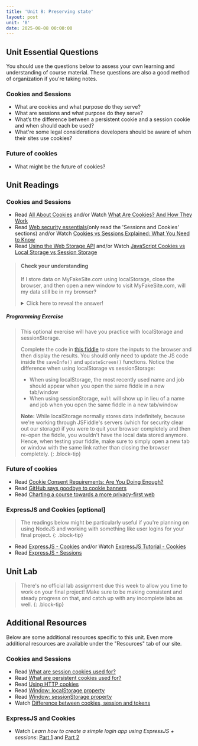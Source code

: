 ```yaml
---
title: 'Unit 8: Preserving state'
layout: post
unit: '8'
date: 2025-08-08 00:00:00
---
```


<!-- **** | Final Project Presentations |-->

## Unit Essential Questions
You should use the questions below to assess your own learning and understanding of course material. These questions are also a good method of organization if you're taking notes.

### Cookies and Sessions
- What are cookies and what purpose do they serve?
- What are sessions and what purpose do they serve?
- What’s the difference between a persistent cookie and a session cookie and when should each be used?
- What're some legal considerations developers should be aware of when their sites use cookies?

### Future of cookies
- What might be the future of cookies? 

## Unit Readings

### Cookies and Sessions
- Read [All About Cookies](https://www.allaboutcookies.org/cookies/) and/or Watch [What Are Cookies? And How They Work](https://www.youtube.com/watch?v=rdVPflECed8)
- Read [Web security essentials](https://www.sohamkamani.com/web-security-basics/#sessions-and-cookies)(only read the 'Sessions and Cookies' sections) and/or Watch [Cookies vs Sessions Explained: What You Need to Know](https://www.youtube.com/watch?v=K4UKj5htg-E)
- Read [Using the Web Storage API](https://developer.mozilla.org/en-US/docs/Web/API/Web_Storage_API/Using_the_Web_Storage_API) and/or Watch [JavaScript Cookies vs Local Storage vs Session Storage](https://www.youtube.com/watch?v=GihQAC1I39Q)

> #### Check your understanding
> If I store data on MyFakeSite.com using localStorage, close the browser, and then open a new window to visit MyFakeSite.com, will my data still be in my browser?
> <details>
>    <summary>Click here to reveal the answer!</summary>
>    Yes! localStorage has no default expiration so the data is stored even after you close the tab/window/browser. On the other hand, sessionStorage expires after a tab/window/browser is closed.
> </details>
##### Programming Exercise
> This optional exercise will have you practice with localStorage and sessionStorage.
>
> Complete the code in [this fiddle](https://jsfiddle.net/vcchavez_uri/s6b4c1j2/) to store the inputs to the browser and then display the results. You should only need to update the JS code inside the `saveInfo()` and `updateScreen()` functions. Notice the difference when using localStorage vs sessionStorage:
> - When using localStorage, the most recently used name and job should appear when you open the same fiddle in a new tab/window 
> - When using sessionStorage, `null` will show up in lieu of a name and job when you open the same fiddle in a new tab/window
>
> **Note:** While localStorage normally stores data indefinitely, because we're working through JSFiddle's servers (which for security clear out our storage) if you were to quit your browser completely and then re-open the fiddle, you wouldn't have the local data stored anymore. Hence, when testing your fiddle, make sure to simply open a new tab or window with the same link rather than closing the browser completely.
{: .block-tip}

### Future of cookies
- Read [Cookie Consent Requirements: Are You Doing Enough?](https://www.osano.com/articles/cookie-consent-requirements)
- Read [GitHub says goodbye to cookie banners](https://techcrunch.com/2020/12/17/github-says-goodbye-to-cookie-banners/)
- Read [Charting a course towards a more privacy-first web](https://blog.google/products/ads-commerce/a-more-privacy-first-web/)

### ExpressJS and Cookies [optional]
> The readings below might be particularly useful if you're planning on using NodeJS and working with something like user logins for your final project.
{: .block-tip}
- Read [ExpressJS - Cookies](https://www.tutorialspoint.com/expressjs/expressjs_cookies.htm) and/or Watch [ExpressJS Tutorial - Cookies](https://www.youtube.com/watch?v=eaVTbtRipjM)
- Read [ExpressJS - Sessions](https://www.tutorialspoint.com/expressjs/expressjs_sessions.htm)

## Unit Lab
> There's no official lab assignment due this week to allow you time to work on your final project! Make sure to be making consistent and steady progress on that, and catch up with any incomplete labs as well.
{: .block-tip}

## Additional Resources
Below are some additional resources specific to this unit. Even more additional resources are available under the "Resources" tab of our site.

### Cookies and Sessions
- Read [What are session cookies used for?](https://www.allaboutcookies.org/cookies/session-cookies-used-for.html)
- Read [What are persistent cookies used for?](https://www.allaboutcookies.org/cookies/persistent-cookies-used-for.html)
- Read [Using HTTP cookies](https://developer.mozilla.org/en-US/docs/Web/HTTP/Cookies)
- Read [Window: localStorage property](https://developer.mozilla.org/en-US/docs/Web/API/Window/localStorage)
- Read [Window: sessionStorage property](https://developer.mozilla.org/en-US/docs/Web/API/Window/sessionStorage)
- Watch [Difference between cookies, session and tokens](https://www.youtube.com/watch?v=GhrvZ5nUWNg)

### ExpressJS and Cookies
- Watch *Learn how to create a simple login app using ExpressJS + sessions*: [Part 1](https://www.youtube.com/watch?v=BnLOTQP5tZk) and [Part 2](https://www.youtube.com/watch?v=DJSTXlbVGw4)


<!-- FEEDBACK
Everything worked well. However it would be great to have a project due this week in order to implement minor changes with the things learned in this Unit.

I think a strength of the unit was how concise and targeted the information was. The information focused solely on state management and did not deviate from that topic. In other units, the amount of topics covered could be overwhelming (unit 7 covering three different frameworks and many libraries), so this unit covering important information that was not overwhelming was a huge strength. One weakness of this unit could be the lack of coding assignment-related tasks. I find it helpful when learning concepts to get hands-on practice and I feel like having a task for implementing this into our sites could've been a great way to learn.

One weakness is that some of the concepts, like the differences between session management techniques and the future of cookies, were a bit complex and could have benefited from more detailed explanations or additional examples.

I found all the reading materials to be very helpful. These articles are highly relevant to the unit's topic and provide a thorough explanation of specific subjects, such as the different types of cookies. The "Check Your Understanding" section and the programming exercises were particularly useful in testing my understanding and allowing me to apply the concepts in real-world scenarios. Overall, I believe this unit is clear and effective, and I can't think of any improvements at the moment.

I think a lab would’ve been helpful to try out these concepts and check my understanding, but I also appreciated having extra time for the final project. Maybe there could be an optional lab to check understanding. 

The videos were really helpful in understanding the topics. How do I choose if I should use local or session for things like a shopping cart?

The unit provided clear explanations of key concepts like cookies and sessions, but it could benefit from more practical exercises to reinforce the learning.

This unit had some strong points, particularly in allowing us the flexibility to explore concepts without the pressure of a graded assignment. This freedom helped me engage more deeply with the material on my own terms. However, I feel that the learning experience could have been enhanced by including more hands-on resources, like sample code, for us to experiment with.

I think we needed more information on related tools and technologies such as management libraries or browser tools for storage inspection would have been better in terms of the practicality of the unit.

As always, the readings were easily digestible. The timeline you provided on canvas for where we should be in terms of our final project was also very helpful. 

Weaknesses: no practice outside of self-driven, not necessarily applicable to all or even most students' project situations, potentially overload of information if it's all unfamiliar (SQL alone can be annoying to learn/understand, and databases seemed pretty thrown in on top of the unit)

I don't really have any suggestions for improvement,  but I feel like in the final weeks, having one on ones with maybe TAs/instructors could be useful for helping us with our final project. Since we are focusing on that now for the last couple weeks, and even though OH exist, I feel like those one on ones could really help us hone in on ways that we could make our website great and stand out. But it is just a suggestion as I don't really have feedback as this unit was chill but very informational.

For a weakness, I struggled with creating interactive contact page so it took me a while to learn and make it functional. 

I think the unit was great at explaining all the topics that I need to know for browser storage. It would have been cool to have a deeper discussion on privacy concerns of cookies and storage APIs though. 

This unit was interesting because I have always been curious what cookies were! The readings were very digestible. I am glad I got to use this week to work on my final. It would be great if you could provide more resources on other features besides logging in like displaying data on a map for a website or something like that.

I think this unit was really well structured, and I understood that we didnt necessarily need a specific lab. Most people's choices about their websites dictated the need for storage here, and while it was important to learn for all of us, it perhaps wasnt necessary to implement for everyone.

One improvement could be adding more programming examples on deploying cookies.

- Besides this participation quiz, there’s really no benchmark, or checkpoint, for the final project. If you’re not managing your time well, you will definitely struggle.

I liked this unit overall. I think one thing that I found interesting that I wish had more clarification was the GDPR and how policy is affecting cookies (and how that’s even the case, eg. advertising data).

I think this unit could use more content that shows specifically how databases are used in websites. Otherwise, I enjoyed learning form the provided content.

One thing that could be used for improvement is if there could be for example, additional videos in the additional resources section that provide coding demos on the more in-depth coding examples given in the readings such as the "Using the Web Storage API" article. This would allow for visuals to also be provided for the more advanced examples given in the readings so that we can better explore those more advanced examples if we have time and are interested.

I thought the reading on web security was interesting. I think it would have been nice to do some sort of exercise that involved some of the things it talked about like xss or implementing cookies. But I liked the check your understanding and programming exercise. It was a nice way to do a hands on with the info we learned

I think the material was explained well this week but still could've benefited from visual aids.
-->
